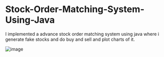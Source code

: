 # Stock-Order-Matching-System-Using-Java
I implemented a advance stock order matching system using java where i generate fake stocks and do buy and sell and plot charts of it.


![image](https://github.com/user-attachments/assets/7c0ae8bb-c5c1-4b13-a65d-8a814e7e8754)
